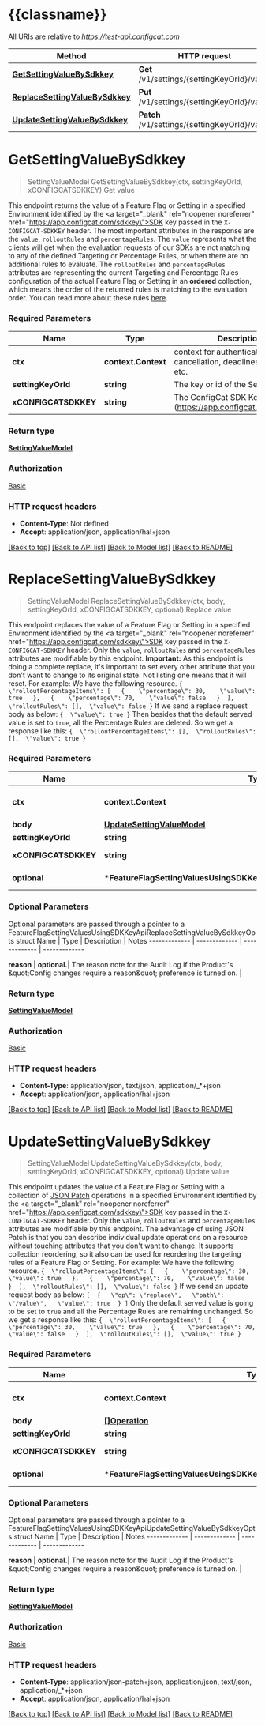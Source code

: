 # {{classname}}

All URIs are relative to *https://test-api.configcat.com*

Method | HTTP request | Description
------------- | ------------- | -------------
[**GetSettingValueBySdkkey**](FeatureFlagSettingValuesUsingSDKKeyApi.md#GetSettingValueBySdkkey) | **Get** /v1/settings/{settingKeyOrId}/value | Get value
[**ReplaceSettingValueBySdkkey**](FeatureFlagSettingValuesUsingSDKKeyApi.md#ReplaceSettingValueBySdkkey) | **Put** /v1/settings/{settingKeyOrId}/value | Replace value
[**UpdateSettingValueBySdkkey**](FeatureFlagSettingValuesUsingSDKKeyApi.md#UpdateSettingValueBySdkkey) | **Patch** /v1/settings/{settingKeyOrId}/value | Update value

# **GetSettingValueBySdkkey**
> SettingValueModel GetSettingValueBySdkkey(ctx, settingKeyOrId, xCONFIGCATSDKKEY)
Get value

This endpoint returns the value of a Feature Flag or Setting  in a specified Environment identified by the <a target=\"_blank\" rel=\"noopener noreferrer\" href=\"https://app.configcat.com/sdkkey\">SDK key</a> passed in the `X-CONFIGCAT-SDKKEY` header.  The most important attributes in the response are the `value`, `rolloutRules` and `percentageRules`. The `value` represents what the clients will get when the evaluation requests of our SDKs  are not matching to any of the defined Targeting or Percentage Rules, or when there are no additional rules to evaluate.  The `rolloutRules` and `percentageRules` attributes are representing the current  Targeting and Percentage Rules configuration of the actual Feature Flag or Setting  in an **ordered** collection, which means the order of the returned rules is matching to the evaluation order. You can read more about these rules [here](https://configcat.com/docs/advanced/targeting/).

### Required Parameters

Name | Type | Description  | Notes
------------- | ------------- | ------------- | -------------
 **ctx** | **context.Context** | context for authentication, logging, cancellation, deadlines, tracing, etc.
  **settingKeyOrId** | **string**| The key or id of the Setting. | 
  **xCONFIGCATSDKKEY** | **string**| The ConfigCat SDK Key. (https://app.configcat.com/sdkkey) | 

### Return type

[**SettingValueModel**](SettingValueModel.md)

### Authorization

[Basic](../README.md#Basic)

### HTTP request headers

 - **Content-Type**: Not defined
 - **Accept**: application/json, application/hal+json

[[Back to top]](#) [[Back to API list]](../README.md#documentation-for-api-endpoints) [[Back to Model list]](../README.md#documentation-for-models) [[Back to README]](../README.md)

# **ReplaceSettingValueBySdkkey**
> SettingValueModel ReplaceSettingValueBySdkkey(ctx, body, settingKeyOrId, xCONFIGCATSDKKEY, optional)
Replace value

This endpoint replaces the value of a Feature Flag or Setting  in a specified Environment identified by the <a target=\"_blank\" rel=\"noopener noreferrer\" href=\"https://app.configcat.com/sdkkey\">SDK key</a> passed in the `X-CONFIGCAT-SDKKEY` header.  Only the `value`, `rolloutRules` and `percentageRules` attributes are modifiable by this endpoint.  **Important:** As this endpoint is doing a complete replace, it's important to set every other attribute that you don't  want to change to its original state. Not listing one means that it will reset.  For example: We have the following resource. ``` {  \"rolloutPercentageItems\": [   {    \"percentage\": 30,    \"value\": true   },   {    \"percentage\": 70,    \"value\": false   }  ],  \"rolloutRules\": [],  \"value\": false } ``` If we send a replace request body as below: ``` {  \"value\": true } ``` Then besides that the default served value is set to `true`, all the Percentage Rules are deleted.  So we get a response like this: ``` {  \"rolloutPercentageItems\": [],  \"rolloutRules\": [],  \"value\": true } ```

### Required Parameters

Name | Type | Description  | Notes
------------- | ------------- | ------------- | -------------
 **ctx** | **context.Context** | context for authentication, logging, cancellation, deadlines, tracing, etc.
  **body** | [**UpdateSettingValueModel**](UpdateSettingValueModel.md)|  | 
  **settingKeyOrId** | **string**| The key or id of the Setting. | 
  **xCONFIGCATSDKKEY** | **string**| The ConfigCat SDK Key. (https://app.configcat.com/sdkkey) | 
 **optional** | ***FeatureFlagSettingValuesUsingSDKKeyApiReplaceSettingValueBySdkkeyOpts** | optional parameters | nil if no parameters

### Optional Parameters
Optional parameters are passed through a pointer to a FeatureFlagSettingValuesUsingSDKKeyApiReplaceSettingValueBySdkkeyOpts struct
Name | Type | Description  | Notes
------------- | ------------- | ------------- | -------------



 **reason** | **optional.**| The reason note for the Audit Log if the Product&#x27;s \&quot;Config changes require a reason\&quot; preference is turned on. | 

### Return type

[**SettingValueModel**](SettingValueModel.md)

### Authorization

[Basic](../README.md#Basic)

### HTTP request headers

 - **Content-Type**: application/json, text/json, application/_*+json
 - **Accept**: application/json, application/hal+json

[[Back to top]](#) [[Back to API list]](../README.md#documentation-for-api-endpoints) [[Back to Model list]](../README.md#documentation-for-models) [[Back to README]](../README.md)

# **UpdateSettingValueBySdkkey**
> SettingValueModel UpdateSettingValueBySdkkey(ctx, body, settingKeyOrId, xCONFIGCATSDKKEY, optional)
Update value

This endpoint updates the value of a Feature Flag or Setting  with a collection of [JSON Patch](http://jsonpatch.com) operations in a specified Environment identified by the <a target=\"_blank\" rel=\"noopener noreferrer\" href=\"https://app.configcat.com/sdkkey\">SDK key</a> passed in the `X-CONFIGCAT-SDKKEY` header.  Only the `value`, `rolloutRules` and `percentageRules` attributes are modifiable by this endpoint.  The advantage of using JSON Patch is that you can describe individual update operations on a resource without touching attributes that you don't want to change. It supports collection reordering, so it also  can be used for reordering the targeting rules of a Feature Flag or Setting.  For example: We have the following resource. ``` {  \"rolloutPercentageItems\": [   {    \"percentage\": 30,    \"value\": true   },   {    \"percentage\": 70,    \"value\": false   }  ],  \"rolloutRules\": [],  \"value\": false } ``` If we send an update request body as below: ``` [  {   \"op\": \"replace\",   \"path\": \"/value\",   \"value\": true  } ] ``` Only the default served value is going to be set to `true` and all the Percentage Rules are remaining unchanged. So we get a response like this: ``` {  \"rolloutPercentageItems\": [   {    \"percentage\": 30,    \"value\": true   },   {    \"percentage\": 70,    \"value\": false   }  ],  \"rolloutRules\": [],  \"value\": true } ```

### Required Parameters

Name | Type | Description  | Notes
------------- | ------------- | ------------- | -------------
 **ctx** | **context.Context** | context for authentication, logging, cancellation, deadlines, tracing, etc.
  **body** | [**[]Operation**](Operation.md)|  | 
  **settingKeyOrId** | **string**| The key or id of the Setting. | 
  **xCONFIGCATSDKKEY** | **string**| The ConfigCat SDK Key. (https://app.configcat.com/sdkkey) | 
 **optional** | ***FeatureFlagSettingValuesUsingSDKKeyApiUpdateSettingValueBySdkkeyOpts** | optional parameters | nil if no parameters

### Optional Parameters
Optional parameters are passed through a pointer to a FeatureFlagSettingValuesUsingSDKKeyApiUpdateSettingValueBySdkkeyOpts struct
Name | Type | Description  | Notes
------------- | ------------- | ------------- | -------------



 **reason** | **optional.**| The reason note for the Audit Log if the Product&#x27;s \&quot;Config changes require a reason\&quot; preference is turned on. | 

### Return type

[**SettingValueModel**](SettingValueModel.md)

### Authorization

[Basic](../README.md#Basic)

### HTTP request headers

 - **Content-Type**: application/json-patch+json, application/json, text/json, application/_*+json
 - **Accept**: application/json, application/hal+json

[[Back to top]](#) [[Back to API list]](../README.md#documentation-for-api-endpoints) [[Back to Model list]](../README.md#documentation-for-models) [[Back to README]](../README.md)

